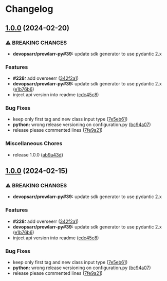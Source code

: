 # Changelog

## [1.0.0](https://github.com/devopsarr/overseerr-py/compare/v1.0.0...v1.0.0) (2024-02-20)


### ⚠ BREAKING CHANGES

* **devopsarr/prowlarr-py#39:** update sdk generator to use pydantic 2.x

### Features

* **#228:** add overseerr ([342f2a1](https://github.com/devopsarr/overseerr-py/commit/342f2a1246efa9e67bf9b81d64e27b80e4ddfc04))
* **devopsarr/prowlarr-py#39:** update sdk generator to use pydantic 2.x ([e1b76b6](https://github.com/devopsarr/overseerr-py/commit/e1b76b6125f1f0c7e85db4e83828f19e601e78a0))
* inject api version into readme ([cdc45c8](https://github.com/devopsarr/overseerr-py/commit/cdc45c8582281b247a7628b70dbee74051d59dec))


### Bug Fixes

* keep only first tag and new class input type ([7e5eb61](https://github.com/devopsarr/overseerr-py/commit/7e5eb610d8ff951342ad35427f4fe075204d41a8))
* **python:** wrong release versioning on configuration.py ([bc94a07](https://github.com/devopsarr/overseerr-py/commit/bc94a07d4235d387f79488b0f1dd38d6e0f43fbf))
* release please commented lines ([7fe9a21](https://github.com/devopsarr/overseerr-py/commit/7fe9a21b23d42bd150b0773d3b1abbdf5c4c57e7))


### Miscellaneous Chores

* release 1.0.0 ([ab9a43d](https://github.com/devopsarr/overseerr-py/commit/ab9a43dc4307ed55b1e0c44bd29ac46ad3ad1864))

## [1.0.0](https://github.com/devopsarr/overseerr-py/compare/v0.0.0...v1.0.0) (2024-02-15)


### ⚠ BREAKING CHANGES

* **devopsarr/prowlarr-py#39:** update sdk generator to use pydantic 2.x

### Features

* **#228:** add overseerr ([342f2a1](https://github.com/devopsarr/overseerr-py/commit/342f2a1246efa9e67bf9b81d64e27b80e4ddfc04))
* **devopsarr/prowlarr-py#39:** update sdk generator to use pydantic 2.x ([e1b76b6](https://github.com/devopsarr/overseerr-py/commit/e1b76b6125f1f0c7e85db4e83828f19e601e78a0))
* inject api version into readme ([cdc45c8](https://github.com/devopsarr/overseerr-py/commit/cdc45c8582281b247a7628b70dbee74051d59dec))


### Bug Fixes

* keep only first tag and new class input type ([7e5eb61](https://github.com/devopsarr/overseerr-py/commit/7e5eb610d8ff951342ad35427f4fe075204d41a8))
* **python:** wrong release versioning on configuration.py ([bc94a07](https://github.com/devopsarr/overseerr-py/commit/bc94a07d4235d387f79488b0f1dd38d6e0f43fbf))
* release please commented lines ([7fe9a21](https://github.com/devopsarr/overseerr-py/commit/7fe9a21b23d42bd150b0773d3b1abbdf5c4c57e7))
